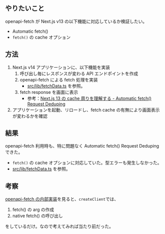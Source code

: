 ## やりたいこと

openapi-fetch が Next.js v13 の以下機能に対応しているか検証したい。

- Automatic fetch()
- `fetch()` の cache オプション

## 方法

1. Next.js v14 アプリケーションに、以下機能を実装
   1. 呼び出し毎にレスポンスが変わる API エンドポイントを作成
   2. openapi-fetch による fetch 処理を実装
      - [src/lib/fetchData.ts](./src/lib/fetchData.ts) を参照。
   3. fetch response を画面に表示
      - 参考：[Next.js 13 の cache 周りを理解する - Automatic fetch() Request Deduping](https://zenn.dev/cybozu_frontend/articles/next-caching-dedupe)
2. アプリケーションを起動、リロードし、fetch cache の有無により画面表示が変わるかを確認

## 結果

openapi-fetch 利用時も、特に問題なく Automatic fetch() Request Deduping できた。

- `fetch()` の cache オプションに対応していた。型エラーも発生しなかった。
- [src/lib/fetchData.ts](./src/lib/fetchData.ts) を参照。

## 考察

[openapi-fetch の内部実装](https://github.com/drwpow/openapi-typescript/blob/main/packages/openapi-fetch/src/index.js)を見ると、`createClient`では、

1. fetch() の arg の作成
2. native fetch() の呼び出し

をしているだけ。なので考えてみれば当たり前だった。
